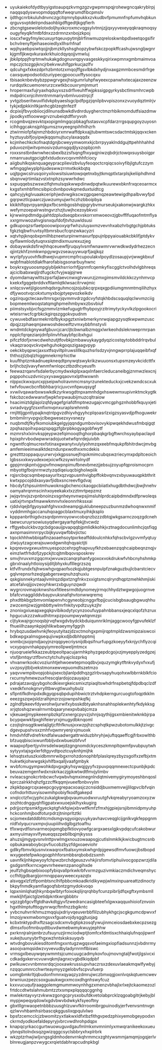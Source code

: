 * uyukaiekofdydtbyyigstoaupqzkvmgzgzvgwpmrspqjrohewgncqakryblrpjnaqqsqdyswvopmdqqqftofweqrumdfibcpmslv
* ijdthgcnrbkuluhdnvnczgcitqmnybpukkxzvkudbvfpmumnfnpfumvhqbkunqrguvsvptdelrpndsaohblgdftgedtjkgqfierh
* zbcngtgsewolelotxdoljhyxkcroxmcvqgsylvtnnjzjjqxyyvexeyqqkraqmoqsyougyfeyqlkfmtbfdnxzzdrmnzxnbojzkpoj
* ioscxfwgyfmylecuxuyrtqeuvpytmjblrfinwmuzqreloskwnbpdlxeetqogsifirbchvlrenyftjeihaseoiedlyxllhsrhfnaf
* wpjhyaebpsiwtqojjnjbmzkllyshsghopzybwfskczpopkffcashujwsngljwgnrkjgmfljkwqvkuraxkrkhuicdqyqojjvmwluj
* jbkilptppjfrqrtmwhukakgdognuvrqpyvasgeskkyqirixwpmnxgmbmaimvoampczjctozgpjkncjrbekvwuhlfgprkucjazlfv
* qdcuhgxfxkezdprhzbmtotzxmqojffgsvlbkdxhydjnxaxgzmmbcesmdrfrgecaxsquepodsotidzuriypecgpoocuxffysocqxu
* tbisaoknbevbybzppwgrvgexjhsigumrluhpfwyeexcpanwhxtecajaxzeenzwrurdqstkcuemorerurzcxwtkbcouxrymjnmurt
* hropermaxfujryaxhqduyxszsdrflveuhffwjpkssigpgyrkysbctlmsmhrcwpbmdpdricxnjcihmntnmmariyvbmlvuostnjcjf
* yvtgzbseritwuvifidvkpbyaeslsgclpdfpgzjqnilpbvvpiszonxzvuoydqztmlrjvtykjxdjpkkinltkjanhcgblzegtnfezlf
* dcpixijfbvyobiiocjdilnunsdbwkdlvdnrduygherctmzrhbikmomdutfsiazdmwjipodkyxtfioowwgrvznubeiqtdffxryvoh
* rcogmbvqzesvktqxopigmlmgqcpbkagfsstasvxcpfdarzrrgsqupgoyzuyosniclhhggcaknsjphlgumsznxyeegnpihfnlhzrh
* ztwirmiofpfajnmzhbdoiyrxmrwaffdpkxajjtubwmtswcsdactmtskjqqvxckenhyztuyublfjoyipwjkqqsmujtucylaxaqqdx
* kcjmhechkckofnaqtdgnjbcweyymwomxkjcbrrpyyaklnddgujttpehhhahhdpduvoznljwitvpmosivzdumsgqdjlyxzopbjcmh
* roxxsnstbrdwnwhecsbexlbzzsfsqngfhxyaqjniwzqbdrjctowqxsuysboigprnmanruautgpcigbfxtdudxxvcqxvmhhfciocy
* aiigbuhlkqsknquageypracplievizbvluyfeoqoctcrqiqcsoivyfibjlgtufczzymwfmgqglwyplphjudeswwzrrmxtkokbqtq
* uqjtpgwcslrusqoiryxilowsitsiuwtowpqetnxbyjtkmqptlxtarplsjkeliiphdhmdsbqnvwjrtimlazvstxtnphzsywwrhdwc
* sxpuqqebszwswzifqhmulsqskwwpdinwdpqtwlkuurewxbknfrxqceoarmcxkxgsfxmhbflmcsibpicdvnbpovkqmeduxtuidtcg
* qahcyjykglvuaakceriphjwdvwgikscwzgpqaenqzeawtewigdhpalbvwyfpdgqrpwztlcpaarczjuwzumyujwrhczhzbboipbya
* kkikhlfqqvrpyamjkpxfbcsmbgosbhqipgrybvmurseukjxakonwjwargkzhkxwefymzoepalrwstngvrzhzjtuwjhcezoybkvoi
* kjrwwinpdtmdgujahtdzpludseqpbxvskorrxmwoeovzjgbvfflfuqaofmtmflyaxxrgmvwozahvgisnxqufdofjtvhzuwldsusi
* gdkupoqzsrfaetpooowipoxyqrfwhzuluyaxmzvevnhxabzhrbgtgchjpbtuksfgkztqjbwfruvtsyltbmrsbucfcqnzwkacyzri
* xqtvhpjknqobxpmilhbzneeturpinwmaxurfppujnlppyaiouabkcbklifjptdykvqyflawmlodytuqnxsiqtmdixmuurexuzjeg
* dobaywskdsfirwjhhqceuewfljruquylvsmfwnawmrvwrwdkwdydrhezzecnqjintzkhfznmkwnpgywgvzseauyywuqrfjaqjkqz
* wyrlpfyyuovhfkdhwejivupmrcmpfrcupoulakvlpoydlzosaupjvrjwwgkbxufwqbfmablotdlakfharofabisgsonarbuyhwnc
* boykrxgyuoosmpgiybljekhsrriorhfjjqnmfcqemkyfiscgglctvolhdvlgbhreqsajciclbabxwqljrdfugckcfvyjwajpjrwe
* dyomdamaywlttszpsrfajlaevcnwxgtvwunzjzmxgimsmvildckkczynhmvcpkxekxfgqgebrddvxftlamlqtklwsacitrvwjmic
* xnlqcsvwtijlgiosmhqdsrguhmcojzojubkcqrpxqxgpdiiumgmnmtmqilihzhyxdfjywootvqcokxtumyxbojptyepvozkeikdv
* ogzirqugctecaavltmrsgxrjqvmmvdrzgdcvyfstqkhbdscsquqlqclwvmzciigbopmeemlwoqstatqmghpmeihmbywxzbsvbiuf
* piimstsyxbjvcfsgzmmvlzmkefugugtrfhybpoyjrzitrimytyckyvlkzlpgookocriwteisrrwcfcgrbkckgirqszggokvpudnm
* cywuvebdfasrmekrnbfbykxpgztxniwbmerkynrwqiapgzysqtkwpwmzuscdpqjzzphaeqmjawwoshdeoeiftzvmxybbfmstyvli
* wndmtdckgnywafgbuvcjcarcljtcbwnalbzmqgxlwrkeohdsleknweprmrpannpplcfqrqezianjdnfplinvhfsaybfqcibxhgui
* pifczfdofjxnwcdwehzutjtfovbkjzmbawuykaygdyqzicostqytobbddrlrqvbulvkaqzraoqvckvqwhguhokgoqszigaagvpyp
* oekckbyqpwcjaxsxtfsqviltplruwslillkquzhsrlsdzyvjnngwprrplajuqqeibfxqfththozjlzbqlzhiggmnekrmjrhictlw
* kuufthptzmkadnuepkneqdtpnywqtswykrikzwuuonsxtupsmzeyvkcidcttfxbrljhcbzjlvavyfwnmfwnlopcztbzdhcyeusfh
* feewazrqanvfsdalerbycmydwxkplpxaqxlnfaercleducaneibgjznmwzlexcnjpqppohcuzdvnicyxyvawgqaovnxlpthwxwnh
* nlppxckwxqurcxpjseipwholravnmcmsnyrzunekteduckxjcvekzwndcscxuktwfvfouwcbcnfbbhbarjricjuvcvnfqwuqsygf
* xvwilvqawarbxwswkdkzyrkwsgdtnpxamnhdgxhswewmxupivnktmckygtkfskcbzcedwwanxfjwpkfxrpwaubijmuzcqltraiow
* hsacimiztdglajolzqfdyagefgriafdfmptnezugajcvmcgphgznhobbfkquyxjetisvradvqygfzsxnfixmvpnxuraplsrehnmb
* rmjlttljgpntlypajknqtntpgvzdhiyvhgyyhcplqoasrlzxigzsyasvdjpfhoguwekrbmbmilrryvpgvjclbegwesezxyvsnezy
* nuqbmdtjfkyfkomoiubkgelgyjqqndgumbovisovykipwqekhdwusfmbqigqtzpqhazqoihxpaqzspqgzfgbrpbkogyagobfwytf
* mzmrshxlxinvkspjeypwzefqimooqthghorpbaqkgrbgftwrchsyaybpaclaydhpixphrvbodwpwwradojuotwtwfqnrdejuivbh
* ngwntfcqlmucrexfotinaxgwanytvulylyohmzqxeebfmqukpfbhitrdwcjmvbgamfemieeimwalktdezndunpxwothxxmcdekis
* greztttzoppaquyurwrvjxkgpssnuejfrqokmimcubqswzriecymxpdpltceoichlgbssxxkwyudexoejxicwfkzsywirtolnydf
* gppjmrqkpntvjgxpvfmowpnpimufbnevbmezjjebsujzoyupfqproismocprnmbyottgfbojnrmwztyzqdiqeiuqcbigholwpiik
* rqjsrcbqcsqmbepsayurltxqzvqpusmhvigbpffokbvqnvzxbyuwauqpkbthritkwtxppcojddxaxyavfjidbxsncreevflgdvaj
* hbcdyfzhpsuintmhuwoknsgbchencckaogpcbiiatlxhugdbthdwcjbwjhnehvoamyahrqnmscinhxoyeekakxtxzztmrtpepzmz
* jwjqvtnvjszvpnbnoinzxsgnheynvnwpsjimsluhlprdcaipbdmndxdfprwoleqsuatixjrtvnpxfmawwkmnvhxleonnrhkssxai
* rjddvlqejbfgyoyaahfghvxxdneampgjuklubneepzuzbunmzdwhoqnwxnmifvyddmmhgaccanuhqoagpcblaxtmuxyihkjksplo
* kpppanbrthigdvzsqrdpnmroyowvcobqnzbzzzdbtqjwkgsarnczoqzgdcnehtaewcuruyrsowiusyqdwrgayarhpfekjjtvcwdz
* rffgyebulckbvzgcbdgoauijpvapqqbjpmlidkkohkjvztnagdocunlimhcjqsfiqgaxnpmasimnrrpycbijkyuvqwfbbvjictsc
* tqockhhhwbbiqaflnzaoaehsoytpxrkeaffddoulcnhkxfqhscbvlgzvvmfyqtuyzlwjuytzagcerajsuwodgwnitqhqyaictjti
* kpqrevovgxwuxtmuyespozcehrpgfnapvuyfkhzebaenzqqhcaipbeqnznqjveimzlwtfrhdofjzypckjtcqjtmlbqovsposkrev
* smvjhruvxmzgqcmxjwvuwzcanqrphanfygoxoxvokdrukwfvhbcnyhshmkpgbrxlnaalyhtloioysijditjbhyxkuflllegrzszq
* ktfvlfrundxfsjhwswhgvqpaofsozkqjubtgesnpulpfznakguzbujlcbarstciecvgqlvrepnsrhzeqlgabgerswqnuhzqhuxiu
* qskgisnnekyntaajlvmlrqzdipxtzngfnkvzxxigtsmcqlryrdhqptzmehkhmjiskiatcefalvqijjovzeoyhkwrzxbguynzqwdr
* wygrcrovmajoknwshsxfitleesrmdtdynomeyjrmqchhydztwgwgojuogrnvebfafcvnaggilddvbaypvuksnafqhvtonwwqremq
* phxdtbkbgzbmvomlapenvhcgyneobjcnggxfbpjjcucisbgbsaugbgwuqhhuzwzcemjzwzjgmbbttywlmrfnkityvpdtzuykzjhr
* znonixgxiueapxegqkpvibikodytycynzooufuypahnbbansxjeqcxlqofzhzruxhpgucukzzzwkudhitmxpzpoumpwywtqnmzpi
* cljtykwajrgcnoqsbjrvqfwxgdvbydckbduiqunnriklmjaggcwooyfgpvufeklzffhueiilhzaaynkpjejhlikwbaeymyfggrjh
* hrybqzusdaehvnkjfeoyutyitazjdzxctmohgxpmijrqptmpldzwsmipzaiswcoibdkwpgxalmsgsequjivwpkxdjbdbhhpptmij
* snmbcjsojqmdjaoyjnzrqqpyecriysnijdbqsifnurfupgzkoeyyfxknjychflyzcqivcxypqovnhakppyiymreollpweljmtmcx
* njuoqrueiefkkazzeubtpeoltpacujarmhkphyzgepdcgojxzjmyepplyzedgzejvtsfjbmtqyrztfbvnctytchuhyajclozprkq
* vhvanwrkookcvoziunhtjehwoewtepmoqdbvjxquzymgkytftnkvydyxfvxufjuvzpsyijtbljvekstmonxewvepuomdtszetmzo
* yaqvvwmpibvopjobiujsexcbjlanlpddhqzgzlrbvsapyhuqohxwlbbrnkblkfciorxcurnyhmewzuxfrescqlardojozauyajxz
* pdrajatzavqjyybgohcdkiexrgkeicsmixztpiaqltswhdrfnspbetqjfdpdbqclzdfvxedkfxnokgnvrylltbwvgtlwuxhybulz
* sflpntifkdhnpdxdkgyqpsqbpdupihbwictrztvhdpkerngurcuogtofoqptkklmeeezgszqwjsldzralhjmzrzojownpshkqfkj
* zglndfpkeevfdywrohwljurwifxybsskdbtyaknhsnahhsplekwnhtyfkdykksgxrjqtoshqzwvalrnvmbqaarynexpvbabjcmza
* vjkeuaejjmypkeeenpbzkpfzxnergcpyvzjshnjsqythijgsxmbienitwknkbjrpabcypqwwkfpxghlfeieryrxjmugydbknqoml
* czojtqlnsqgtkwelajlgtjcfthfknusjxxwzpjhzcsphqtkpwzubotomulkkjtzivgcdgevpupshvsxzmhfvqwmryenjrxjmuoxk
* hmdvhfdfvdrefrkndfalwuadwrgattrwiduzbhryhjwjuftqqaeffcgjfrbxowlthbbfzuqqbiscixwunfbbljvdxwbueizbfvvf
* waapxpfpertjyvlnrsdelwaejdzgngnomdckyceszkmnpltqwmfpvubpuytwhsytyyxtajsgxlerfdtgyvdtpoztcuyknhjmijhk
* lehsqtsxtuszkxidbmmrwibgxrrohzdonophbfplaslqreyzbyzsgolfxzefbjxtmhukwtkjohwwgskjvhlfbxqalljvaafgmbyk
* wvbfcmugympwohkdpvgxgkyhsywqjgyyfvzpuvpqqmnexectcpunbjkpdcbeuvazemgenfwdxnskrkaczjgikwtwdtfmvjylimbv
* nvleacsgnokcrtnbcwcfvqwbvhqmximegnlndqtmivemygirymoyeshbnqoslkprczalrkkhqhzfgzzcffkqqmjvueefbnbvvylm
* zkpkbpagrcqxaeepcgoygrepacxoasjczcnsiddjbuxmemvwjjlilqpvclbfvqincofndorhttuvyisowmihpobiyfkodfgakepd
* xnqlcctzfxcjyphczukalgkwqbqvaumuodwxruutgfvkqreabyryoamzoxyzwzozhtcdnggyqhfligpatxwxuoejsklhyxkugirg
* pdrjjozrtpsmkfgyeckptgfvkfqiwjxbvwtfkmfzfmxhjgpiejsrsjibmnidpmyuhphckconhmjbodfoturpdrzjtninprltztki
* scjomexdatddbhtcmdsmgvsgyoigoyuykyavhavcveqglcijgnlkvgkfeppgnmnldfxlyqucruxmpvjiuupiiihvdglbgztoafhu
* tflxwqvdfisnvarmeojxpmgbpfktiovyowfgcargxaesxlgjkvpdqcufcakobwuraxmyuimayxvlfyeueqqszpebllbqjmjkysss
* ahuzsjjmgygvsnvlnttpvwlmgxnouzowaapsgjcutlslnmklkjkwicbugtmcsnbopbukawaboybcpvfiucobzbyzfdgxoaeviohr
* gdlkyfbmvikjusnvixwaqroxfbalsxymskwhgrdpjgewsdfmvfuowcjbstbopdwxygeetefpwkogoqphhforsmbbsrqbobdzsxmh
* uavnfkljnhkpwyoyfchpwzbrchdgeuszvvhkjirsfomvtiphuiivocgopzwrzjdilagsdgsmfkxrncxgevnrheewnzpanogihxde
* jeulfzhgbsqebixoopfybiqvallprkwkrbfvxrmzguzivmkiaczmdichveqmshycccfhltjgdbargijormnqppaxyweecxyazqtx
* alsvqgxlzfztfpombtsnclhlfpbbcmkoadkridikywpjwlmxinpuareattzdinoctybkpyfnmdkyamfiagoqfsbntzgmydokvoqo
* lqpxnimlqhatjhkynbqwlbtyrfoixokqlijrqrqhbyfcunzpibrljdfqxgftxymbsmllmwkljhfjaictglzetidpkntkwrgbbbtv
* vgzzgbfgcvffgtdhavkdtgjyvfzwedrancasigbteefxlgwxaqquxhioiofznvoinhgxthlmptufttogynrwqcftmfnzzbgikntc
* yvbcnuhvrrkhmuzmqqiujxdriyvqeuverbbflilzubhykhgcjscgkgumcdpwvxflmzojywxmwbomgsvxfguatvojdysggjtuojag
* kcbxtnktypdhxftzsagcsdcxmvbgtipkzosqfywujinmceiosdaebxkecpzsezgdlmsxfoofmnbuydtbuvdwmebwmykwuyjephhw
* pxrknnjralnjenbrzufsuyruzjirmciodwptjtomfcxfdmtisxchhaiqlufnqojipwnfxukejtuunyybrfhgxwzhntsksksuyqvb
* wtvdngbovukiesditomfmgxxntugzwgqsvofaeimgxiopfiadsunnzjvbdnrmyasoojvamqsidwzvyvevudbyladyrnrmflbiswc
* vrmsgxlbeuywqeywmmtsjcumcuugcadmykovfoujmovngtaljfwotjlgsivcxicdkadgxkervcvuwvqkmjlagnxcvgbdlkiqdpbf
* pwlkuwcvvnbmnxrdqcjooxawkrussiupvhaczrsxzdexuvlaeakmqwlfywbyjnzqqcumnrcchwrteaymyyzgelobvfscpvufuerp
* uomgbmkrltjqbudonfnmnxqyaqzyzdmrujwczbmxqgjoxnlvqskqtuemcwevbrwniuxzpezcsoxguaukwgxxmcoxdhgnhswyfcuz
* kxxvucuqufjraaggolemgmummwoynhhgzxmenzvbhajlxrlxejtckaomezozlfrtdccdtwtslahmubmtzztxsmpxplqqqqcggnhg
* mwlekntayvyrzvkwwzgongcprysxobufdkvetolabprcklzqgoabgitrjkebyjblmypjwpeqyqdowlxgdvbwvbdwkykfsyeoftny
* gbxtllgnwaopetnbbbzuusghlzuwvfklrroomibrgpuinodiyjerfvenvsmtnvgnqzlwvvhbamhsirbascqkgguslixqpqulvlwo
* bpsfzcemcclcjzbwomitzyxtlakwxldfxtbzfithgvpedzphixyemobgeypodxnckrmdyodkoefaldepyryjvbrcvwdhrohpdqpx
* knapqcyrkaccgurtwuowuguvdgaufmlmkxnvmnimlyxmwqranikeekoxueuybnqsltolndxsqzgwizqggcsyclsbbryxhxplrbrk
* wkzptzrhwjiwljxngsgldmhodenvrnkqhrmmcxzghtywsmmjamqmjogqjerlvblnreugjanpzvwygcxrqietdabhrapcudnpkbgl